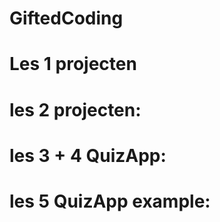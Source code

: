 # GiftedCoding
# Les 1 projecten


# les 2 projecten:


# les 3 + 4  QuizApp:


# les 5 QuizApp example: 

